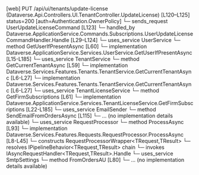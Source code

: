[web] PUT /api/ui/tenants/update-license  (Dataverse.Api.Controllers.UI.TenantController.UpdateLicense)  [L120–L125] status=200 [auth=Authentication.OwnerPolicy]
  └─ sends_request UserUpdateLicenseCommand [L123]
    └─ handled_by Dataverse.ApplicationService.Commands.Subscriptions.UserUpdateLicenseCommandHandler.Handle [L29–L124]
      └─ uses_service UserService
        └─ method GetUserIfPresentAsync [L60]
          └─ implementation Dataverse.ApplicationService.Services.UserService.GetUserIfPresentAsync [L15-L185]
      └─ uses_service TenantService
        └─ method GetCurrentTenantAsync [L59]
          └─ implementation Dataverse.Services.Features.Tenants.TenantService.GetCurrentTenantAsync [L6-L27]
          └─ implementation Dataverse.Services.Features.Tenants.TenantService.GetCurrentTenantAsync [L6-L27]
      └─ uses_service TenantLicenseService
        └─ method GetFirmSubscriptions [L61]
          └─ implementation Dataverse.ApplicationService.Services.TenantLicenseService.GetFirmSubscriptions [L22-L185]
      └─ uses_service EmailSender
        └─ method SendEmailFromOrdersAsync [L115]
          └─ ... (no implementation details available)
      └─ uses_service RequestProcessor
        └─ method ProcessAsync [L93]
          └─ implementation Dataverse.Services.Features.Requests.RequestProcessor.ProcessAsync [L8-L45]
            └─ constructs RequestProcessorWrapper<TRequest,TResult>
            └─ resolves IPipelineBehavior<TRequest,TResult> chain
            └─ invokes IAsyncRequestHandler<TRequest,TResult>.Handle
      └─ uses_service SmtpSettings
        └─ method FromOrdersAU [L80]
          └─ ... (no implementation details available)

